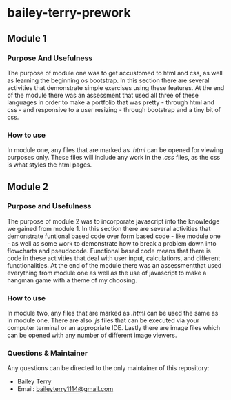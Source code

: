 # bailey-terry-prework

## Module 1

### Purpose And Usefulness

The purpose of module one was to get accustomed to html and css, as well as learning the beginning os bootstrap. In this section there are several activities that demonstrate simple exercises using these features. At the end of the module there was an assessment that used all three of these languages in order to make a portfolio that was pretty - through html and css - and responsive to a user resizing - through bootstrap and a tiny bit of css.

### How to use

In module one, any files that are marked as *.html* can be opened for viewing purposes only. These files will include any work in the *.css* files, as the css is what styles the html pages.

## Module 2

### Purpose and Usefulness

The purpose of module 2 was to incorporate javascript into the knowledge we gained from module 1. In this section there are several activities that demonstrate funtional based code over form based code - like module one - as well as some work to demonstrate how to break a problem down into flowcharts and pseudocode. Functional based code means that there is code in these activities that deal with user input, calculations, and different functionalities. At the end of the module there was an assessmentthat used everything from module one as well as the use of javascript to make a hangman game with a theme of my choosing.

### How to use

In module two, any files that are marked as *.html* can be used the same as in module one. There are also *.js* files that can be executed via your computer terminal or an appropriate IDE. Lastly there are image files which can be opened with any number of different image viewers.

### Questions & Maintainer

Any questions can be directed to the only maintainer of this repository:

* Bailey Terry
* Email: baileyterry1114@gmail.com

